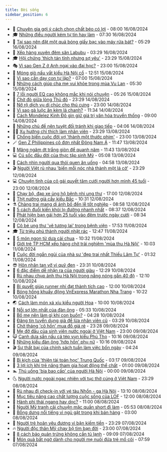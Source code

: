 ```yaml
---
title: Đời sống
sidebar_position: 6
---
```


<!-- vnexpress-doi-song:START -->
- 🚀 [Chuyên gia gợi ý cách chọn chất béo có lợi](https://vnexpress.net/chuyen-gia-goi-y-cach-chon-chat-beo-co-loi-4779740.html) - 08:00 16/08/2024
- 🎓 [Những điều người kém tự tin hay làm](https://vnexpress.net/nhung-dieu-nguoi-kem-tu-tin-hay-lam-4782211.html) - 07:30 16/08/2024
- 🚦 [Tại sao nên đặt một quả bóng giấy bạc vào máy rửa bát?](https://vnexpress.net/tai-sao-nen-dat-mot-qua-bong-giay-bac-vao-may-rua-bat-4781941.html) - 05:29 16/08/2024
- 🦣 [Xếp hàng xuyên đêm săn Labubu](https://vnexpress.net/xep-hang-xuyen-dem-san-labubu-4782015.html) - 03:29 16/08/2024
- 🎓 [Hội chứng &#39;thích tán tỉnh nhưng sợ yêu&#39;](https://vnexpress.net/hoi-chung-thich-tan-tinh-nhung-so-yeu-4780601.html) - 23:29 15/08/2024
- 🎭 [Vì sao Gen Z ở Anh ngại vào đại học?](https://vnexpress.net/vi-sao-gen-z-o-anh-ngai-vao-dai-hoc-4781986.html) - 23:00 15/08/2024
- 🦅 [Móng giò nấu vắt kiểu Hà Nội cổ](https://vnexpress.net/doi-song-cooking-mong-gio-nau-vat-kieu-ha-noi-co-4781810.html) - 12:51 15/08/2024
- 🎃 [Vì sao cần dạy con tự lập?](https://vnexpress.net/vi-sao-can-day-con-tu-lap-4781544.html) - 07:00 15/08/2024
- 💪 [Những cách giúp cha mẹ vui khỏe trong mùa Vu Lan](https://vnexpress.net/nhung-cach-giup-cha-me-vui-khoe-trong-mua-vu-lan-4781759.html) - 05:30 15/08/2024
- 🐻 [7 lỗi người EQ cao không mắc khi nói chuyện](https://vnexpress.net/7-loi-nguoi-eq-cao-khong-mac-khi-noi-chuyen-4781519.html) - 05:26 15/08/2024
- 🧠 [Chờ đò giữa lòng Thủ đô](https://vnexpress.net/cho-do-giua-long-thu-do-4781536.html) - 23:29 14/08/2024
- 🐘 [Nở rộ dịch vụ di chúc cho thú cưng](https://vnexpress.net/no-ro-dich-vu-di-chuc-cho-thu-cung-4780939.html) - 23:00 14/08/2024
- 👹 [Vì sao gà luộc ăn kèm lá chanh?](https://vnexpress.net/doi-song-cooking-vi-sao-ga-luoc-an-kem-la-chanh-4781403.html) - 11:34 14/08/2024
- 💂 [Cách Mondelez Kinh Đô gìn giữ giá trị văn hóa truyền thống](https://vnexpress.net/cach-mondelez-kinh-do-gin-giu-gia-tri-van-hoa-truyen-thong-4780944.html) - 09:00 14/08/2024
- 🦍 [Những chủ đề nên tuyệt đối tránh khi giao tiếp](https://vnexpress.net/nhung-chu-de-nen-tuyet-doi-tranh-khi-giao-tiep-4781352.html) - 04:06 14/08/2024
- 🧑‍🏫 [Xu hướng chỉ thích làm nhân viên](https://vnexpress.net/xu-huong-chi-thich-lam-nhan-vien-4779279.html) - 23:29 13/08/2024
- 🧰 [Chồng biến cuộc đời vợ &#39;thành một thước phim&#39;](https://vnexpress.net/chong-bien-cuoc-doi-vo-thanh-mot-thuoc-phim-4777778.html) - 23:00 13/08/2024
- 🪄 [Gen Z Philippines cô đơn nhất Đông Nam Á](https://vnexpress.net/gen-z-philippines-co-don-nhat-dong-nam-a-4780998.html) - 11:47 13/08/2024
- 🐲 [Măng ngâm ớt trắng giòn để quanh năm](https://vnexpress.net/doi-song-cooking-mang-ngam-ot-trang-gion-de-quanh-nam-4780945.html) - 11:43 13/08/2024
- 💻 [Cú sốc đầu đời của thực tập sinh Mỹ](https://vnexpress.net/cu-soc-dau-doi-cua-thuc-tap-sinh-my-4780925.html) - 05:08 13/08/2024
- 🐘 [Cách nhìn người qua thói quen ăn uống](https://vnexpress.net/cach-nhin-nguoi-qua-thoi-quen-an-uong-4780843.html) - 04:58 13/08/2024
- 🎬 [Người Việt rủ nhau &#39;biến mỗi nóc nhà thành một lá cờ&#39;](https://vnexpress.net/nguoi-viet-ru-nhau-bien-moi-noc-nha-thanh-mot-la-co-4780691.html) - 23:29 12/08/2024
- 💻 [Chuyện tình của cô gái quyết tâm cưới người hơn mình 45 tuổi](https://vnexpress.net/chuyen-tinh-cua-co-gai-quyet-tam-cuoi-nguoi-hon-minh-45-tuoi-4779839.html) - 23:00 12/08/2024
- 🧰 [Chạy bộ, đạp xe ủng hộ bệnh nhi ung thư](https://vnexpress.net/chay-bo-dap-xe-ung-ho-benh-nhi-ung-thu-4779753.html) - 17:00 12/08/2024
- 🫣 [Thịt nướng giả cầy kiểu Bắc](https://vnexpress.net/doi-song-cooking-thit-nuong-gia-cay-kieu-bac-4780576.html) - 10:31 12/08/2024
- ⚗️ [Chàng trai mang di ảnh bố đến lễ tốt nghiệp](https://vnexpress.net/chang-trai-mang-di-anh-bo-den-le-tot-nghiep-4780318.html) - 08:58 12/08/2024
- 🌊 [5 cách đuổi kiến khỏi lọ đường nhanh nhất](https://vnexpress.net/5-cach-duoi-kien-khoi-lo-duong-nhanh-nhat-4780252.html) - 08:37 12/08/2024
- 💃 [Phát hiện bạn gái hơn 25 tuổi vào đêm trước ngày cưới](https://vnexpress.net/phat-hien-ban-gai-hon-25-tuoi-vao-dem-truoc-ngay-cuoi-4780487.html) - 08:34 12/08/2024
- 🦆 [Cô bé ung thư &#39;vẽ tương lai&#39; trong bệnh viện](https://vnexpress.net/co-be-ung-thu-ve-tuong-lai-trong-benh-vien-4779089.html) - 17:53 11/08/2024
- 🎓 [Từ triệu phú thành người nhặt rác](https://vnexpress.net/tu-trieu-phu-thanh-nguoi-nhat-rac-4780056.html) - 12:47 11/08/2024
- 💪 [5 món ngon từ dưa cải chua](https://vnexpress.net/doi-song-cooking-5-mon-ngon-tu-dua-cai-chua-4780239.html) - 10:32 11/08/2024
- 🤔 [Giới trẻ TP HCM xếp hàng chờ trải nghiệm &#39;mùa thu Hà Nội&#39;](https://vnexpress.net/gioi-tre-tp-hcm-xep-hang-cho-trai-nghiem-mua-thu-ha-noi-4780225.html) - 10:03 11/08/2024
- 🧰 [Cuộc đời ngắn ngủi của nhà sư &#39;đẹp trai nhất Thiếu Lâm Tự&#39;](https://vnexpress.net/cuoc-doi-ngan-ngui-cua-nha-su-dep-trai-nhat-thieu-lam-tu-4780095.html) - 01:32 11/08/2024
- 😎 [Hôn nhân tan vỡ vì quỹ đen](https://vnexpress.net/hon-nhan-tan-vo-vi-quy-den-4778850.html) - 23:31 10/08/2024
- 🌮 [6 đặc điểm dễ nhận ra của người giàu](https://vnexpress.net/6-dac-diem-de-nhan-ra-cua-nguoi-giau-4780032.html) - 12:29 10/08/2024
- 🧠 [Rủ nhau chụp ảnh thu Hà Nội trong nắng nóng gần 40 độ](https://vnexpress.net/ru-nhau-chup-anh-thu-ha-noi-trong-nang-nong-gan-40-do-4780057.html) - 12:10 10/08/2024
- 🎡 [Bí quyết giúp runner nhí đạt thành tích cao](https://vnexpress.net/bi-quyet-giup-runner-nhi-dat-thanh-tich-cao-4780034.html) - 12:00 10/08/2024
- 🎡 [Bóng hồng khuấy động VnExpress Marathon Nha Trang](https://vnexpress.net/bong-hong-khuay-dong-vnexpress-marathon-nha-trang-4779997.html) - 10:22 10/08/2024
- 🌏 [Cách làm món xá xíu kiểu người Hoa](https://vnexpress.net/doi-song-cooking-cach-lam-mon-xa-xiu-kieu-nguoi-hoa-4779944.html) - 10:00 10/08/2024
- 🐻 [Nỗi sợ lớn nhất của đàn ông](https://vnexpress.net/noi-so-lon-nhat-cua-dan-ong-4779954.html) - 05:33 10/08/2024
- 💂 [Bố mẹ nên làm gì khi con buồn?](https://vnexpress.net/bo-me-nen-lam-gi-khi-con-buon-4779701.html) - 04:28 10/08/2024
- 🥸 [Đăng tin tuyển dụng giả để lừa nhân viên cũ](https://vnexpress.net/dang-tin-tuyen-dung-gia-de-lua-nhan-vien-cu-4779827.html) - 03:29 10/08/2024
- 🌋 [Chờ tháng &#39;cô hồn&#39; mua đồ giá rẻ](https://vnexpress.net/cho-thang-co-hon-mua-do-gia-re-4779793.html) - 23:28 09/08/2024
- 🦩 [Mẹ đỡ đầu của sinh viên nước ngoài ở Việt Nam](https://vnexpress.net/me-do-dau-cua-sinh-vien-nuoc-ngoai-o-viet-nam-4778340.html) - 23:00 09/08/2024
- 😺 [Canh dưa sắn nấu cá tép vụn kiểu Phú Thọ](https://vnexpress.net/doi-song-cooking-canh-dua-san-nau-ca-tep-vun-kieu-phu-tho-4779656.html) - 10:16 09/08/2024
- 🐻 [Những kiểu đàn ông &#39;hớp hồn&#39; phụ nữ](https://vnexpress.net/nhung-kieu-dan-ong-hop-hon-phu-nu-4779730.html) - 10:16 09/08/2024
- 🎬 [Sự thất bại của chính sách tuần làm việc bốn ngày](https://vnexpress.net/su-that-bai-cua-chinh-sach-tuan-lam-viec-bon-ngay-4779099.html) - 04:24 09/08/2024
- 🎊 [Bi kịch của &#39;thiên tài toán học&#39; Trung Quốc](https://vnexpress.net/bi-kich-cua-thien-tai-toan-hoc-trung-quoc-4779244.html) - 03:17 09/08/2024
- 💄 [3 lợi ích khi trẻ năng tham gia hoạt động thể chất](https://vnexpress.net/3-loi-ich-khi-tre-nang-tham-gia-hoat-dong-the-chat-4778649.html) - 01:00 09/08/2024
- 🏊 [Thú uống &#39;bia bao cấp&#39; của người Hà Nội](https://vnexpress.net/thu-uong-bia-bao-cap-cua-nguoi-ha-noi-4778879.html) - 00:00 09/08/2024
- 🌜 [Người nước ngoài ngạc nhiên với tục thờ cúng ở Việt Nam](https://vnexpress.net/nguoi-nuoc-ngoai-ngac-nhien-voi-tuc-tho-cung-o-viet-nam-4778926.html) - 23:29 08/08/2024
- 🤡 [Rủ nhau đi check-in với vé tàu Nhổn - ga Hà Nội](https://vnexpress.net/ru-nhau-di-check-in-voi-ve-tau-nhon-ga-ha-noi-4779358.html) - 13:10 08/08/2024
- 🥰 [Mục tiêu nâng cao chất lượng cuộc sống của LOF](https://vnexpress.net/muc-tieu-nang-cao-chat-luong-cuoc-song-cua-lof-4778748.html) - 12:00 08/08/2024
- 🦍 [Hành phi thái ngang hay dọc?](https://vnexpress.net/doi-song-cooking-hanh-phi-thai-ngang-hay-doc-4779211.html) - 11:00 08/08/2024
- 🫣 [Người Mỹ tranh cãi chuyện mặc quần short đi làm](https://vnexpress.net/nguoi-my-tranh-cai-chuyen-mac-quan-short-di-lam-4779145.html) - 05:53 08/08/2024
- 🚦 [Bỗng dưng nổi tiếng vì ngủ gật trong khi bán hàng](https://vnexpress.net/bong-dung-noi-tieng-vi-ngu-gat-trong-khi-ban-hang-4775895.html) - 03:00 08/08/2024
- 🐘 [Người trẻ hoãn yêu đương vì bận kiếm tiền](https://vnexpress.net/nguoi-tre-hoan-yeu-duong-vi-ban-kiem-tien-4778922.html) - 23:29 07/08/2024
- 🔥 [Người độc thân Mỹ chạy bộ tìm bạn đời](https://vnexpress.net/nguoi-doc-than-my-chay-bo-tim-ban-doi-4778927.html) - 23:00 07/08/2024
- 🎃 [8 cách bảo quản trứng không cần tủ lạnh](https://vnexpress.net/doi-song-cooking-8-cach-bao-quan-trung-khong-can-tu-lanh-4778784.html) - 09:09 07/08/2024
- 🥳 [Món quà bất ngờ dành cho người mẹ nuôi đứa trẻ mồ côi](https://vnexpress.net/mon-qua-bat-ngo-danh-cho-nguoi-me-nuoi-dua-tre-mo-coi-4778533.html) - 07:59 07/08/2024<!-- vnexpress-doi-song:END -->
